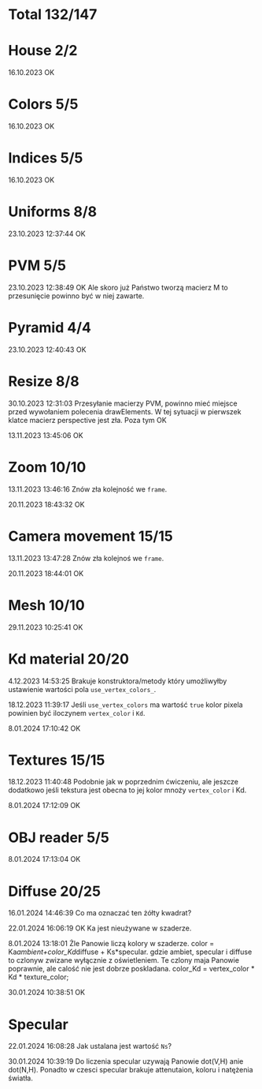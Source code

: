 # Total 132/147

# House 2/2

16.10.2023 OK

# Colors 5/5

16.10.2023 OK

# Indices 5/5

16.10.2023 OK

# Uniforms 8/8

23.10.2023 12:37:44 OK

# PVM 5/5

23.10.2023 12:38:49 OK
Ale skoro już Państwo tworzą macierz M to przesunięcie powinno być w niej zawarte. 

# Pyramid 4/4

23.10.2023 12:40:43 OK


# Resize 8/8

30.10.2023 12:31:03 
Przesyłanie macierzy PVM, powinno mieć miejsce przed wywołaniem polecenia drawElements. W tej sytuacji w pierwszek klatce macierz perspective jest zła.
Poza tym OK

13.11.2023 13:45:06 OK

# Zoom 10/10

13.11.2023 13:46:16
Znów zła kolejność we `frame`. 

20.11.2023 18:43:32 OK

# Camera movement 15/15

13.11.2023 13:47:28
Znów zła kolejnoś we `frame`. 

20.11.2023 18:44:01 OK

# Mesh 10/10

29.11.2023 10:25:41 OK

# Kd material 20/20

4.12.2023 14:53:25
Brakuje konstruktora/metody który umożliwyłby ustawienie wartości pola `use_vertex_colors_`. 

18.12.2023 11:39:17
Jeśli `use_vertex_colors` ma wartość `true` kolor pixela powinien być iloczynem `vertex_color` i `Kd`.

8.01.2024 17:10:42 OK

# Textures 15/15

18.12.2023 11:40:48
Podobnie jak w poprzednim ćwiczeniu, ale jeszcze dodatkowo jeśli tekstura jest obecna to jej kolor mnoży `vertex_color` i Kd. 

8.01.2024 17:12:09 OK

# OBJ reader 5/5

8.01.2024 17:13:04 OK

# Diffuse 20/25

16.01.2024 14:46:39
Co ma oznaczać ten żółty kwadrat?

22.01.2024 16:06:19 OK
Ka jest nieużywane w szaderze. 

8.01.2024 13:18:01
Żle Panowie liczą kolory w szaderze.
color = Ka*ambient+color_Kd*diffuse + Ks*specular.
gdzie ambiet, specular i diffuse to czlonyw zwizane wyłącznie z oświetleniem. Te czlony maja Panowie poprawnie, ale calość nie jest dobrze poskladana. 
color_Kd = vertex_color * Kd * texture_color; 

30.01.2024 10:38:51 OK

# Specular

22.01.2024 16:08:28
Jak ustalana jest wartość `Ns`?

30.01.2024 10:39:19
Do liczenia specular uzywają Panowie dot(V,H) anie dot(N,H). Ponadto w czesci specular brakuje attenutaion, koloru i natężenia światła. 
